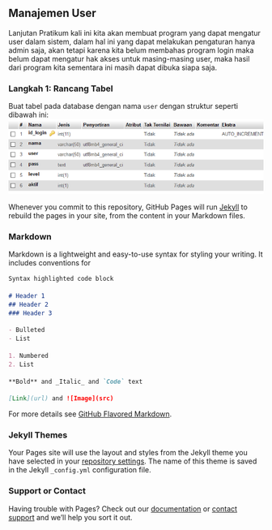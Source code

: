 ## Manajemen User

Lanjutan Pratikum kali ini kita akan membuat program yang dapat mengatur user dalam sistem, dalam hal ini yang dapat melakukan pengaturan hanya admin saja, akan tetapi karena kita belum membahas program login maka belum dapat mengatur hak akses untuk masing-masing user, maka  hasil dari program kita sementara ini masih dapat dibuka siapa saja. 

### Langkah 1: Rancang Tabel
Buat tabel pada database dengan nama `user` dengan struktur seperti dibawah ini:<br>
![Image]( tabel.PNG )

Whenever you commit to this repository, GitHub Pages will run [Jekyll](https://jekyllrb.com/) to rebuild the pages in your site, from the content in your Markdown files.

### Markdown

Markdown is a lightweight and easy-to-use syntax for styling your writing. It includes conventions for

```markdown
Syntax highlighted code block

# Header 1
## Header 2
### Header 3

- Bulleted
- List

1. Numbered
2. List

**Bold** and _Italic_ and `Code` text

[Link](url) and ![Image](src)
```

For more details see [GitHub Flavored Markdown](https://guides.github.com/features/mastering-markdown/).

### Jekyll Themes

Your Pages site will use the layout and styles from the Jekyll theme you have selected in your [repository settings](https://github.com/gunturs/Silmulation-Manajemen-User/settings/pages). The name of this theme is saved in the Jekyll `_config.yml` configuration file.

### Support or Contact

Having trouble with Pages? Check out our [documentation](https://docs.github.com/categories/github-pages-basics/) or [contact support](https://support.github.com/contact) and we’ll help you sort it out.
